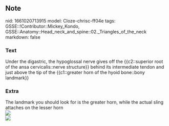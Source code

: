 ## Note
nid: 1661020713915
model: Cloze-chrisc-ff04e
tags: GSSE::!Contributor::Mickey_Kondo, GSSE::Anatomy::Head_neck_and_spine::02._Triangles_of_the_neck
markdown: false

### Text
Under the digastric, the hypoglossal nerve gives off the {{c2::superior root of the ansa cervicalis::nerve structure}} behind its intermediate tendon and just above the tip of the {{c1::greater horn of the hyoid bone::bony landmark}}

### Extra
<div>
  The landmark you should look for is the greater horn, while the
  actual sling attaches on the lesser horn
</div>
<div><img src="hypoglossal-Nerve-1.jpg"></div>
<div><img src=
"paste-7722ad1b0de574d6eb059c2085bc1ae7cac16ed1.jpg"></div>
